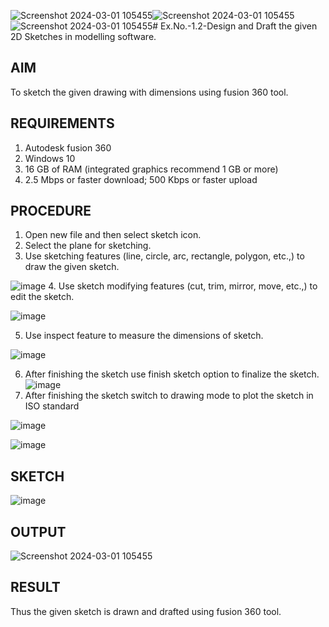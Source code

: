 ![Screenshot 2024-03-01 105455](https://github.com/ramyasathiya/Ex.No.-1.2---Design-and-Draft-the-given-2D-Sketches-in-modelling-software./assets/119393543/c92d45a8-9098-4396-9bdd-2eb2856fd85f)![Screenshot 2024-03-01 105455](https://github.com/ramyasathiya/Ex.No.-1.2---Design-and-Draft-the-given-2D-Sketches-in-modelling-software./assets/119393543/c3085cd7-9af3-4474-a8e8-925e45695e5f)![Screenshot 2024-03-01 105455](https://github.com/ramyasathiya/Ex.No.-1.2---Design-and-Draft-the-given-2D-Sketches-in-modelling-software./assets/119393543/6ac9ea60-f1b9-46b0-82e7-ec200be48a02)# Ex.No.-1.2-Design and Draft the given 2D Sketches in modelling software.

## AIM
 To sketch the given drawing with dimensions using fusion 360 tool.
 
## REQUIREMENTS
 1. Autodesk fusion 360
 2. Windows 10
 3. 16 GB of RAM (integrated graphics recommend 1 GB or more)
 4. 2.5 Mbps or faster download; 500 Kbps or faster upload 
 
 ## PROCEDURE
 1.	Open new file and then select sketch icon.
 2.	Select the plane for sketching. 
 3.	Use sketching features (line, circle, arc, rectangle, polygon, etc.,) to draw the given sketch.
 
 ![image](https://user-images.githubusercontent.com/113594316/198232594-2187c1c1-4e85-437f-99f7-263bb1a3e968.png)
 4.	Use sketch modifying features (cut, trim, mirror, move, etc.,) to edit the sketch.
 
 ![image](https://user-images.githubusercontent.com/113594316/198232771-48e6582d-4410-430a-a9d4-70e400255580.png)
 
 5.	Use inspect feature to measure the dimensions of sketch.
 
 ![image](https://user-images.githubusercontent.com/113594316/198232845-1608e574-732c-44b2-9921-39e920b70e2e.png)
 
 6.	After finishing the sketch use finish sketch option to finalize the sketch.
 ![image](https://user-images.githubusercontent.com/113594316/198232907-8275f39c-9031-4cf4-b0c4-8eb568e477ab.png)
 7.	After finishing the sketch switch to drawing mode to plot the sketch in ISO standard
 
 ![image](https://user-images.githubusercontent.com/113594316/198232997-7172a35b-79a2-45e4-88a3-5e741b4d90ce.png)
 
 ![image](https://user-images.githubusercontent.com/113594316/198233011-28615257-fc2b-4c81-852a-49722c948e07.png)
 
 
 ## SKETCH
 ![image](https://user-images.githubusercontent.com/113594316/198233336-dd9f5c19-481b-486a-928a-99c32a732f89.png)


 ## OUTPUT
 
 ![Screenshot 2024-03-01 105455](https://github.com/ramyasathiya/Ex.No.-1.2---Design-and-Draft-the-given-2D-Sketches-in-modelling-software./assets/119393543/a6063a19-c06e-4501-89c6-a297eff8ae55)

 
 ## RESULT
 Thus the given sketch is drawn and drafted using fusion 360 tool.
